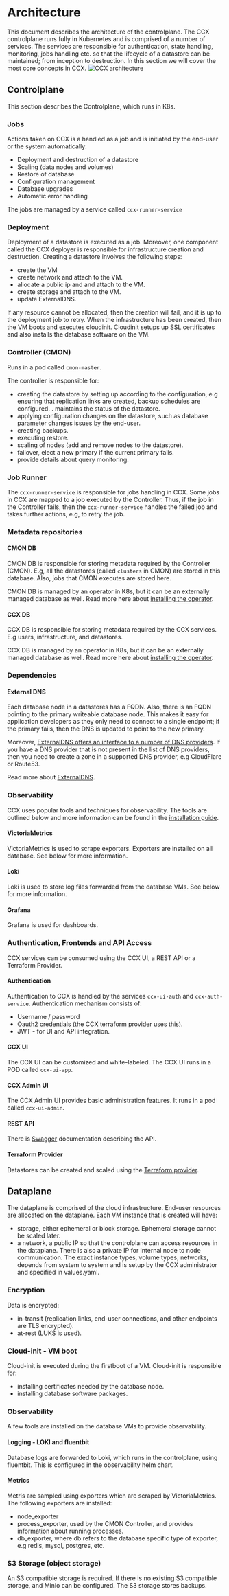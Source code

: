 # Architecture 

This document describes the architecture of the controlplane.
The CCX controlplane runs fully in Kubernetes and is comprised of a number of services.
The services are responsible for authentication, state handling, monitoring, jobs handling etc. so that the lifecycle of a datastore can be maintained; from inception to destruction.
In this section we will cover the most core concepts in CCX.
![CCX architecture](../images/ccx-architecture.png)

## Controlplane

This section describes the Controlplane, which runs in K8s.

### Jobs

Actions taken on CCX is a handled as a job and is initiated by the end-user or the system automatically:

- Deployment and destruction of a datastore
- Scaling (data nodes and volumes)
- Restore of database
- Configuration management
- Database upgrades
- Automatic error handling  

The jobs are managed by a service called `ccx-runner-service`

### Deployment 

Deployment of a datastore is executed as a job. Moreover, one component called the CCX deployer is responsible for infrastructure creation and destruction.
Creating a datastore involves the following steps:

- create the VM
- create network and attach to the VM.
- allocate a public ip and and attach to the VM.
- create storage and attach to the VM.
- update ExternalDNS.

If any resource cannot be allocated, then the creation will fail, and it is up to the deployment job to retry.
When the infrastructure has been created, then the VM boots and executes cloudinit.
Cloudinit setups up SSL certificates and also installs the database software on the VM.

###  Controller (CMON) 

Runs in a pod called `cmon-master`. 

The controller is responsible for:

- creating the datastore by setting up according to the configuration, e.g ensuring that replication links are created, backup schedules are configured.
. maintains the status of the datastore.
- applying configuration changes on the datastore, such as database parameter changes issues by the end-user.
- creating backups.
- executing restore.
- scaling of nodes (add and remove nodes to the datastore).
- failover, elect a new primary if the current primary fails.
- provide details about query monitoring.

### Job Runner  

The `ccx-runner-service` is responsible for jobs handling in CCX. Some jobs in CCX are mapped to a job executed by the Controller. Thus, if the job in the Controller fails, then the `ccx-runner-service` handles the failed job and takes further actions, e.g, to retry the job.

### Metadata repositories 

#### CMON DB

CMON DB is responsible for storing metadata required by the Controller (CMON). E.g, all the datastores (called `clusters` in CMON) are stored in this database. Also, jobs that CMON executes are stored here.

CMON DB is managed by an operator in K8s, but it can be an externally managed database as well. Read more here about [installing the operator](Mysql-Operator-Installation.md).

#### CCX DB

CCX DB is responsible for storing metadata required by the CCX services. E.g users, infrastructure, and datastores.

CCX DB is managed by an operator in K8s, but it can be an externally managed database as well. Read more here about [installing the operator](Postgres-Operator-Installation.md).

### Dependencies

#### External DNS

Each database node in a datastores has a FQDN. Also, there is an FQDN pointing to the primary writeable database node. This makes it easy for application developers as they only need to connect to a single endpoint; if the primary fails, then the DNS is updated to point to the new primary.

Moreover, [ExternalDNS offers an interface to a number of DNS providers](https://github.com/kubernetes-sigs/external-dns?tab=readme-ov-file#the-latest-release). If you have a DNS provider that is not present in the list of DNS providers, then you need to create a zone in a supported DNS provider, e.g CloudFlare or Route53.

Read more about [ExternalDNS](Dynamic-DNS.md).

### Observability

CCX uses popular tools and techniques for observability. The tools are outlined below and more information can be found in the [installation guide](Observability.md).

#### VictoriaMetrics

VictoriaMetrics is used to scrape exporters. Exporters are installed on all database. See below for more information.

#### Loki

Loki is used to store log files forwarded from the database VMs. See below for more information.

#### Grafana

Grafana is used for dashboards.

### Authentication, Frontends and API Access

CCX services can be consumed using the CCX UI, a REST API or a Terraform Provider.

#### Authentication

Authentication to CCX is handled by the services `ccx-ui-auth` and `ccx-auth-service`.
Authentication mechanism consists of:

- Username / password
- Oauth2 credentials (the CCX terraform provider uses this).
- JWT - for UI and API integration.

#### CCX UI

The CCX UI can be customized and white-labeled. The CCX UI runs in a POD called `ccx-ui-app`.

#### CCX Admin UI

The CCX Admin UI provides basic administration features. It runs in a pod called `ccx-ui-admin`.

#### REST API

There is [Swagger](https://ccx.s9s-dev.net/api/docs/current/index.html) documentation describing the API.

#### Terraform Provider

Datastores can be created and scaled using the [Terraform provider](https://github.com/severalnines/terraform-provider-ccx). 

## Dataplane

The dataplane is comprised of the cloud infrastructure. End-user resources are allocated on the dataplane.
Each VM instance that is created will have:

- storage, either ephemeral or block storage. Ephemeral storage cannot be scaled later. 
- a network, a public IP so that the controlplane can access resources in the dataplane. There is also a private IP for internal node to node communication.
The exact instance types, volume types, networks, depends from system to system and is setup by the CCX administrator and specified in values.yaml.

### Encryption

Data is encrypted:

- in-transit (replication links, end-user connections, and other endpoints are TLS encrypted).
- at-rest (LUKS is used).

### Cloud-init - VM boot 

Cloud-init is executed during the firstboot of a VM. Cloud-init is responsible for:

- installing certificates needed by the database node.
- installing database software packages.

### Observability

A few tools are installed on the database VMs to provide observability.

#### Logging - LOKI and fluentbit

Database logs are forwarded to Loki, which runs in the controlplane, using fluentbit. This is configured in the observability helm chart.

#### Metrics

Metris are sampled using exporters which are scraped by VictoriaMetrics. The following exporters are installed:

- node_exporter
- process_exporter, used by the CMON Controller, and provides information about running processes.
- db_exporter, where db refers to the database specific type of exporter, e.g redis, mysql, postgres, etc.

### S3 Storage (object storage)

An S3 compatible storage is required. If there is no existing S3 compatible storage, and Minio can be configured.
The S3 storage stores backups.
